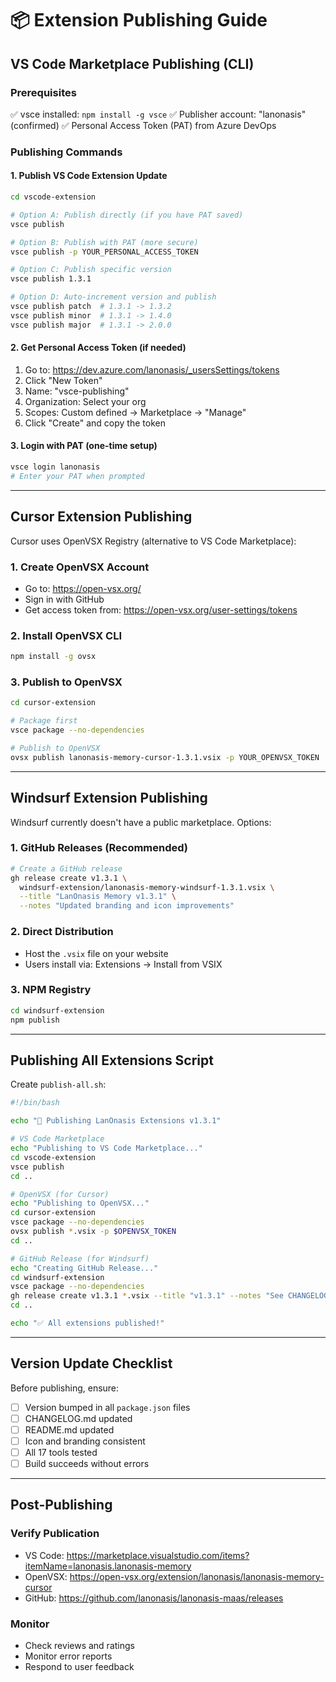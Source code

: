 # 📦 Extension Publishing Guide

## VS Code Marketplace Publishing (CLI)

### Prerequisites
✅ vsce installed: `npm install -g vsce`
✅ Publisher account: "lanonasis" (confirmed)
✅ Personal Access Token (PAT) from Azure DevOps

### Publishing Commands

#### 1. **Publish VS Code Extension Update**
```bash
cd vscode-extension

# Option A: Publish directly (if you have PAT saved)
vsce publish

# Option B: Publish with PAT (more secure)
vsce publish -p YOUR_PERSONAL_ACCESS_TOKEN

# Option C: Publish specific version
vsce publish 1.3.1

# Option D: Auto-increment version and publish
vsce publish patch  # 1.3.1 -> 1.3.2
vsce publish minor  # 1.3.1 -> 1.4.0
vsce publish major  # 1.3.1 -> 2.0.0
```

#### 2. **Get Personal Access Token (if needed)**
1. Go to: https://dev.azure.com/lanonasis/_usersSettings/tokens
2. Click "New Token"
3. Name: "vsce-publishing"
4. Organization: Select your org
5. Scopes: Custom defined → Marketplace → "Manage"
6. Click "Create" and copy the token

#### 3. **Login with PAT (one-time setup)**
```bash
vsce login lanonasis
# Enter your PAT when prompted
```

---

## Cursor Extension Publishing

Cursor uses OpenVSX Registry (alternative to VS Code Marketplace):

### 1. **Create OpenVSX Account**
- Go to: https://open-vsx.org/
- Sign in with GitHub
- Get access token from: https://open-vsx.org/user-settings/tokens

### 2. **Install OpenVSX CLI**
```bash
npm install -g ovsx
```

### 3. **Publish to OpenVSX**
```bash
cd cursor-extension

# Package first
vsce package --no-dependencies

# Publish to OpenVSX
ovsx publish lanonasis-memory-cursor-1.3.1.vsix -p YOUR_OPENVSX_TOKEN
```

---

## Windsurf Extension Publishing

Windsurf currently doesn't have a public marketplace. Options:

### 1. **GitHub Releases (Recommended)**
```bash
# Create a GitHub release
gh release create v1.3.1 \
  windsurf-extension/lanonasis-memory-windsurf-1.3.1.vsix \
  --title "LanOnasis Memory v1.3.1" \
  --notes "Updated branding and icon improvements"
```

### 2. **Direct Distribution**
- Host the `.vsix` file on your website
- Users install via: Extensions → Install from VSIX

### 3. **NPM Registry**
```bash
cd windsurf-extension
npm publish
```

---

## Publishing All Extensions Script

Create `publish-all.sh`:
```bash
#!/bin/bash

echo "🚀 Publishing LanOnasis Extensions v1.3.1"

# VS Code Marketplace
echo "Publishing to VS Code Marketplace..."
cd vscode-extension
vsce publish
cd ..

# OpenVSX (for Cursor)
echo "Publishing to OpenVSX..."
cd cursor-extension
vsce package --no-dependencies
ovsx publish *.vsix -p $OPENVSX_TOKEN
cd ..

# GitHub Release (for Windsurf)
echo "Creating GitHub Release..."
cd windsurf-extension
vsce package --no-dependencies
gh release create v1.3.1 *.vsix --title "v1.3.1" --notes "See CHANGELOG"
cd ..

echo "✅ All extensions published!"
```

---

## Version Update Checklist

Before publishing, ensure:
- [ ] Version bumped in all `package.json` files
- [ ] CHANGELOG.md updated
- [ ] README.md updated
- [ ] Icon and branding consistent
- [ ] All 17 tools tested
- [ ] Build succeeds without errors

---

## Post-Publishing

### Verify Publication
- VS Code: https://marketplace.visualstudio.com/items?itemName=lanonasis.lanonasis-memory
- OpenVSX: https://open-vsx.org/extension/lanonasis/lanonasis-memory-cursor
- GitHub: https://github.com/lanonasis/lanonasis-maas/releases

### Monitor
- Check reviews and ratings
- Monitor error reports
- Respond to user feedback
